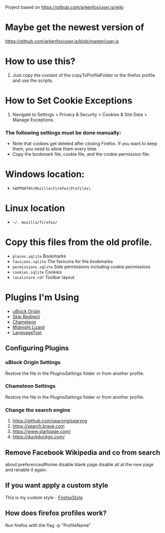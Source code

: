 Project based on https://github.com/arkenfox/user.js/wiki
# Maybe get the newest version of 

https://github.com/arkenfox/user.js/blob/master/user.js

# How to use this?

1. Just copy the contant of the copyToProfileFolder to the firefox profile and use the scripts.

# How to Set Cookie Exceptions

1. Navigate to Settings > Privacy & Security > Cookies & Site Data > Manage Exceptions.

### The following settings must be done manually:

- Note that cookies get deleted after closing Firefox. If you want to keep them, you need to allow them every time.
- Copy the bookmark file, cookie file, and the cookie permission file:
# Windows location:
- `%APPDATA%\Mozilla\Firefox\Profiles\`
# Linux location
- `~/. mozilla/firefox/`
# Copy this files from the old profile.
  - `places.sqlite` Bookmarks
  - `favicons.sqlite` The favicons for the bookmarks 
  - `permissions.sqlite` Side permissions including cookie permissions
  - `cookies.sqlite` Cookies 
  - `localstore.rdf`  Toolbar layout
  
# Plugins I'm Using

- [uBlock Origin](https://addons.mozilla.org/firefox/downloads/latest/ublock-origin/latest.xpi)
- [Skip Redirect](https://addons.mozilla.org/firefox/downloads/latest/skip-redirect/latest.xpi)
- [Chameleon](https://addons.mozilla.org/firefox/downloads/latest/chameleon-ext/latest.xpi)
- [Midnight Lizard](https://addons.mozilla.org/firefox/downloads/latest/midnight-lizard-quantum/latest.xpi)
- [LanguageTool](https://addons.mozilla.org/firefox/downloads/latest/languagetool/latest.xpi)


## Configuring Plugins

### uBlock Origin Settings

Restore the file in the PluginsSettings folder or from another profile.

### Chameleon Settings

Restore the file in the PluginsSettings folder or from another profile.

### Change the search engine
1) https://github.com/searxng/searxng
2) https://search.brave.com
3) https://www.startpage.com/
4) https://duckduckgo.com/

## Remove Facebook Wikipedia and co from search 
about:preferences#home disable blank page disable all at the new page and renable it again.

## If you want apply a custom style
This is my custom style - [FirefoxStyle](https://github.com/Alexandermis/FirefoxStyle)

## How does firefox profiles work?
Run firefox with the flag
-p "ProfileName"
